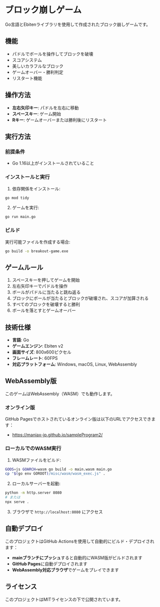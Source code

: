 # ブロック崩しゲーム

Go言語とEbitenライブラリを使用して作成されたブロック崩しゲームです。

## 機能

- パドルでボールを操作してブロックを破壊
- スコアシステム
- 美しいカラフルなブロック
- ゲームオーバー・勝利判定
- リスタート機能

## 操作方法

- **左右矢印キー**: パドルを左右に移動
- **スペースキー**: ゲーム開始
- **Rキー**: ゲームオーバーまたは勝利後にリスタート

## 実行方法

### 前提条件

- Go 1.16以上がインストールされていること

### インストールと実行

1. 依存関係をインストール:
```bash
go mod tidy
```

2. ゲームを実行:
```bash
go run main.go
```

### ビルド

実行可能ファイルを作成する場合:
```bash
go build -o breakout-game.exe
```

## ゲームルール

1. スペースキーを押してゲームを開始
2. 左右矢印キーでパドルを操作
3. ボールがパドルに当たると跳ね返る
4. ブロックにボールが当たるとブロックが破壊され、スコアが加算される
5. すべてのブロックを破壊すると勝利
6. ボールを落とすとゲームオーバー

## 技術仕様

- **言語**: Go
- **ゲームエンジン**: Ebiten v2
- **画面サイズ**: 800x600ピクセル
- **フレームレート**: 60FPS
- **対応プラットフォーム**: Windows, macOS, Linux, WebAssembly

## WebAssembly版

このゲームはWebAssembly（WASM）でも動作します。

### オンライン版
GitHub Pagesでホストされているオンライン版は以下のURLでアクセスできます：

- https://maniax-jp.github.io/sampleProgram2/


### ローカルでのWASM実行
1. WASMファイルをビルド:
```bash
GOOS=js GOARCH=wasm go build -o main.wasm main.go
cp "$(go env GOROOT)/misc/wasm/wasm_exec.js" .
```

2. ローカルサーバーを起動:
```bash
python -m http.server 8080
# または
npx serve .
```

3. ブラウザで `http://localhost:8080` にアクセス

## 自動デプロイ

このプロジェクトはGitHub Actionsを使用して自動的にビルド・デプロイされます：

- **mainブランチにプッシュ**すると自動的にWASM版がビルドされます
- **GitHub Pages**に自動デプロイされます
- **WebAssembly対応ブラウザ**でゲームをプレイできます

## ライセンス

このプロジェクトはMITライセンスの下で公開されています。

